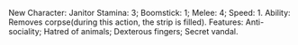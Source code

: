 New Character: Janitor
Stamina: 3;
Boomstick: 1;
Melee: 4;
Speed: 1.
Ability: Removes corpse(during this action, the strip is filled).
Features:
Anti-sociality;
Hatred of animals;
Dexterous fingers;
Secret vandal.


